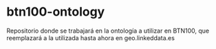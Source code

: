# btn100-ontology
Repositorio donde se trabajará en la ontología a utilizar en BTN100, que reemplazará a la utilizada hasta ahora en geo.linkeddata.es
